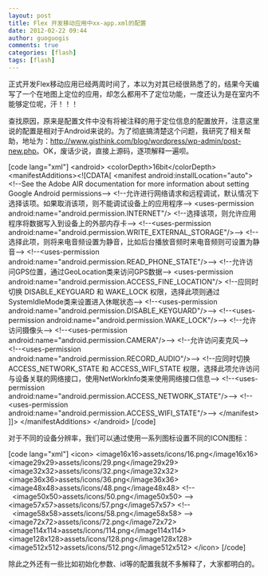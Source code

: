 ```yaml
---
layout: post
title: Flex 开发移动应用中xx-app.xml的配置
date: 2012-02-22 09:44
author: guoguogis
comments: true
categories: [flash]
tags: [flash]
---
```

正式开发Flex移动应用已经两周时间了，本以为对其已经很熟悉了的，结果今天编写了一个在地图上定位的应用，却怎么都用不了定位功能，一度还认为是在室内不能够定位呢，汗！！！

查找原因，原来是配置文件中没有将被注释的用于定位信息的配置放开，注意这里说的配置是相对于Android来说的。为了彻底搞清楚这个问题，我研究了相关帮助，地址为：<a href="http://www.gisthink.com/blog/wordpress/wp-admin/post-new.php">http://www.gisthink.com/blog/wordpress/wp-admin/post-new.php</a>。OK，废话少说，直接上源码，逐项解释一遍呗。

[code lang="xml"]
&lt;android&gt;
&lt;colorDepth&gt;16bit&lt;/colorDepth&gt;
&lt;manifestAdditions&gt;&lt;![CDATA[
&lt;manifest android:installLocation=&quot;auto&quot;&gt;
&lt;!--See the Adobe AIR documentation for more information about setting Google Android permissions--&gt;
&lt;!--允许进行网络请求和远程调试，默认情况下选择该项。如果取消该项，则不能调试设备上的应用程序--&gt;
&lt;uses-permission android:name=&quot;android.permission.INTERNET&quot;/&gt;
&lt;!--选择该项，则允许应用程序将数据写入到设备上的外部内存卡--&gt;
&lt;!--&lt;uses-permission android:name=&quot;android.permission.WRITE_EXTERNAL_STORAGE&quot;/&gt;--&gt;
&lt;!--选择此项，则将来电音频设置为静音，比如后台播放音频时来电音频则可设置为静音--&gt;
&lt;!--&lt;uses-permission android:name=&quot;android.permission.READ_PHONE_STATE&quot;/&gt;--&gt;
&lt;!--允许访问GPS位置，通过GeoLocation类来访问GPS数据--&gt;
&lt;uses-permission android:name=&quot;android.permission.ACCESS_FINE_LOCATION&quot;/&gt;
&lt;!--应同时切换 DISABLE_KEYGUARD 和 WAKE_LOCK 权限，选择此项则通过SystemIdleMode类来设置进入休眠状态--&gt;
&lt;!--&lt;uses-permission android:name=&quot;android.permission.DISABLE_KEYGUARD&quot;/&gt;--&gt;
&lt;!--&lt;uses-permission android:name=&quot;android.permission.WAKE_LOCK&quot;/&gt;--&gt;
&lt;!--允许访问摄像头--&gt;
     &lt;!--&lt;uses-permission android:name=&quot;android.permission.CAMERA&quot;/&gt;--&gt;
&lt;!--允许访问麦克风--&gt;
&lt;!--&lt;uses-permission android:name=&quot;android.permission.RECORD_AUDIO&quot;/&gt;--&gt;
&lt;!--应同时切换 ACCESS_NETWORK_STATE 和 ACCESS_WIFI_STATE 权限，选择此项允许访问与设备关联的网络接口，使用NetWorkInfo类来使用网络接口信息--&gt;
&lt;!--&lt;uses-permission android:name=&quot;android.permission.ACCESS_NETWORK_STATE&quot;/&gt;--&gt;
&lt;!--&lt;uses-permission android:name=&quot;android.permission.ACCESS_WIFI_STATE&quot;/&gt;--&gt;
&lt;/manifest&gt;
]]&gt;
&lt;/manifestAdditions&gt;
&lt;/android&gt;
[/code]

对于不同的设备分辨率，我们可以通过使用一系列图标设置不同的ICON图标：

[code lang="xml"]
&lt;icon&gt;
&lt;image16x16&gt;assets/icons/16.png&lt;/image16x16&gt;
&lt;image29x29&gt;assets/icons/29.png&lt;/image29x29&gt;
&lt;image32x32&gt;assets/icons/32.png&lt;/image32x32&gt;
&lt;image36x36&gt;assets/icons/36.png&lt;/image36x36&gt;
&lt;image48x48&gt;assets/icons/48.png&lt;/image48x48&gt;
 &lt;!--   &lt;image50x50&gt;assets/icons/50.png&lt;/image50x50&gt; --&gt;
&lt;image57x57&gt;assets/icons/57.png&lt;/image57x57&gt;
&lt;!--   &lt;image58x58&gt;assets/icons/58.png&lt;/image58x58&gt; --&gt;
&lt;image72x72&gt;assets/icons/72.png&lt;/image72x72&gt;
&lt;image114x114&gt;assets/icons/114.png&lt;/image114x114&gt;
&lt;image128x128&gt;assets/icons/128.png&lt;/image128x128&gt;
&lt;image512x512&gt;assets/icons/512.png&lt;/image512x512&gt;
&lt;/icon&gt;
[/code]

除此之外还有一些比如初始化参数、id等的配置我就不多解释了，大家都明白的。</pre>
